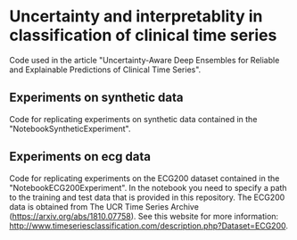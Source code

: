 # Uncertainty and interpretablity in classification of clinical time series

Code used in the article "Uncertainty-Aware Deep Ensembles for Reliable and Explainable Predictions of Clinical Time Series".

## Experiments on synthetic data

Code for replicating experiments on synthetic data contained in the "NotebookSyntheticExperiment".

## Experiments on ecg data

Code for replicating experiments on the ECG200 dataset contained in the "NotebookECG200Experiment". In the notebook you need to specify a path to the training and test data that is provided in this repository. The ECG200 data is obtained from The UCR Time Series Archive (https://arxiv.org/abs/1810.07758). See this website for more information: http://www.timeseriesclassification.com/description.php?Dataset=ECG200.
